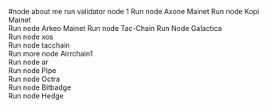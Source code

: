 #node about me
run validator node 1 
Run node Axone Mainet
Run node Kopi Mainet  
Run node Arkeo Mainet
Run node Tac-Chain
Run Node Galactica  
Run node xos       
Run node tacchain     
Run more node Airrchain1     
Run node ar  
Run node Pipe   
Run node Octra    
Run node Bitbadge  
Run node Hedge  
   
 
